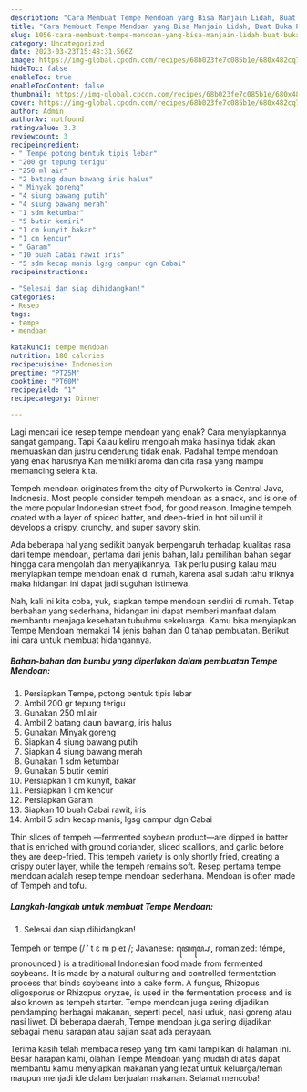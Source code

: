 ```yaml
---
description: "Cara Membuat Tempe Mendoan yang Bisa Manjain Lidah, Buat Buka Puasa}"
title: "Cara Membuat Tempe Mendoan yang Bisa Manjain Lidah, Buat Buka Puasa}"
slug: 1056-cara-membuat-tempe-mendoan-yang-bisa-manjain-lidah-buat-buka-puasa
category: Uncategorized
date: 2023-03-23T15:48:31.566Z
image: https://img-global.cpcdn.com/recipes/68b023fe7c085b1e/680x482cq70/tempe-mendoan-foto-resep-utama.jpg
hideToc: false
enableToc: true
enableTocContent: false
thumbnail: https://img-global.cpcdn.com/recipes/68b023fe7c085b1e/680x482cq70/tempe-mendoan-foto-resep-utama.jpg
cover: https://img-global.cpcdn.com/recipes/68b023fe7c085b1e/680x482cq70/tempe-mendoan-foto-resep-utama.jpg
author: Admin
authorAv: notfound
ratingvalue: 3.3
reviewcount: 3
recipeingredient:
- " Tempe potong bentuk tipis lebar"
- "200 gr tepung terigu"
- "250 ml air"
- "2 batang daun bawang iris halus"
- " Minyak goreng"
- "4 siung bawang putih"
- "4 siung bawang merah"
- "1 sdm ketumbar"
- "5 butir kemiri"
- "1 cm kunyit bakar"
- "1 cm kencur"
- " Garam"
- "10 buah Cabai rawit iris"
- "5 sdm kecap manis lgsg campur dgn Cabai"
recipeinstructions:

- "Selesai dan siap dihidangkan!"
categories:
- Resep
tags:
- tempe
- mendoan

katakunci: tempe mendoan 
nutrition: 180 calories
recipecuisine: Indonesian
preptime: "PT25M"
cooktime: "PT60M"
recipeyield: "1"
recipecategory: Dinner

---
```



Lagi mencari ide resep tempe mendoan yang enak? Cara menyiapkannya sangat gampang. Tapi Kalau keliru mengolah maka hasilnya tidak akan memuaskan dan justru cenderung tidak enak. Padahal tempe mendoan yang enak harusnya Kan memiliki aroma dan cita rasa yang mampu memancing selera kita.


Tempeh mendoan originates from the city of Purwokerto in Central Java, Indonesia. Most people consider tempeh mendoan as a snack, and is one of the more popular Indonesian street food, for good reason. Imagine tempeh, coated with a layer of spiced batter, and deep-fried in hot oil until it develops a crispy, crunchy, and super savory skin.

Ada beberapa hal yang sedikit banyak berpengaruh terhadap kualitas rasa dari tempe mendoan, pertama dari jenis bahan, lalu pemilihan bahan segar hingga cara mengolah dan menyajikannya. Tak perlu pusing kalau mau menyiapkan tempe mendoan enak di rumah, karena asal sudah tahu triknya maka hidangan ini dapat jadi suguhan istimewa.


Nah, kali ini kita coba, yuk, siapkan tempe mendoan sendiri di rumah. Tetap berbahan yang sederhana, hidangan ini dapat memberi manfaat dalam membantu menjaga kesehatan tubuhmu sekeluarga. Kamu bisa menyiapkan Tempe Mendoan memakai 14 jenis bahan dan 0 tahap pembuatan. Berikut ini cara untuk membuat hidangannya.

<!--inarticleads1-->

##### Bahan-bahan dan bumbu yang diperlukan dalam pembuatan Tempe Mendoan:

1. Persiapkan  Tempe, potong bentuk tipis lebar
1. Ambil 200 gr tepung terigu
1. Gunakan 250 ml air
1. Ambil 2 batang daun bawang, iris halus
1. Gunakan  Minyak goreng
1. Siapkan 4 siung bawang putih
1. Siapkan 4 siung bawang merah
1. Gunakan 1 sdm ketumbar
1. Gunakan 5 butir kemiri
1. Persiapkan 1 cm kunyit, bakar
1. Persiapkan 1 cm kencur
1. Persiapkan  Garam
1. Siapkan 10 buah Cabai rawit, iris
1. Ambil 5 sdm kecap manis, lgsg campur dgn Cabai


Thin slices of tempeh —fermented soybean product—are dipped in batter that is enriched with ground coriander, sliced scallions, and garlic before they are deep-fried. This tempeh variety is only shortly fried, creating a crispy outer layer, while the tempeh remains soft. Resep pertama tempe mendoan adalah resep tempe mendoan sederhana. Mendoan is often made of Tempeh and tofu. 

<!--inarticleads2-->

##### Langkah-langkah untuk membuat Tempe Mendoan:


1. Selesai dan siap dihidangkan!

Tempeh or tempe (/ ˈ t ɛ m p eɪ /; Javanese: ꦠꦺꦩ꧀ꦥꦺ, romanized: témpé, pronounced ) is a traditional Indonesian food made from fermented soybeans. It is made by a natural culturing and controlled fermentation process that binds soybeans into a cake form. A fungus, Rhizopus oligosporus or Rhizopus oryzae, is used in the fermentation process and is also known as tempeh starter. Tempe mendoan juga sering dijadikan pendamping berbagai makanan, seperti pecel, nasi uduk, nasi goreng atau nasi liwet. Di beberapa daerah, Tempe mendoan juga sering dijadikan sebagai menu sarapan atau sajian saat ada perayaan. 

Terima kasih telah membaca resep yang tim kami tampilkan di halaman ini. Besar harapan kami, olahan Tempe Mendoan yang mudah di atas dapat membantu kamu menyiapkan makanan yang lezat untuk keluarga/teman maupun menjadi ide dalam berjualan makanan. Selamat mencoba!
